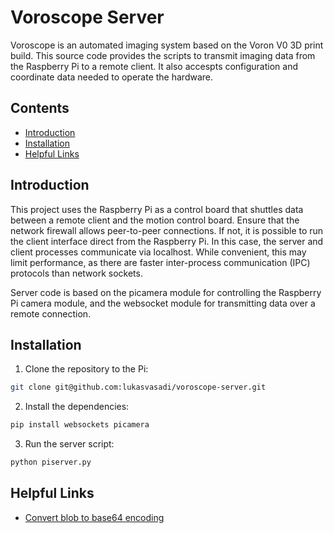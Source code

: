 # Voroscope Server

Voroscope is an automated imaging system based on the Voron V0 3D print build. This source code provides the scripts to transmit imaging data from the Raspberry Pi to a remote client. It also accespts configuration and coordinate data needed to operate the hardware.

## Contents

- [Introduction](#introduction)
- [Installation](#installation)
- [Helpful Links](#helpful-links)

## Introduction

This project uses the Raspberry Pi as a control board that shuttles data between a remote client and the motion control board. Ensure that the network firewall allows peer-to-peer connections. If not, it is possible to run the client interface direct from the Raspberry Pi. In this case, the server and client processes communicate via localhost. While convenient, this may limit performance, as there are faster inter-process communication (IPC) protocols than network sockets.

<!-- To simplify the intercommunication protocol, the Raspberry Pi runs one threaded server that connects two separate client sockets, one dedicated to receiving image streams and the other for g-code and miscellaneous data transfer. The reason for this design choice was to eliminate the need to send headers before each image transmission, thus improving data transfer efficiency. In other words, since we assume each subsequent image in the stream contains the same amount of data, we can break out that transmission to a dedicated client socket that only reads incoming data with that byte size. -->

Server code is based on the picamera module for controlling the Raspberry Pi camera module, and the websocket module for transmitting data over a remote connection.

## Installation

1. Clone the repository to the Pi:

```bash
git clone git@github.com:lukasvasadi/voroscope-server.git
```

2. Install the dependencies:

```bash
pip install websockets picamera
```

3. Run the server script:

```bash
python piserver.py
```

## Helpful Links

- [Convert blob to base64 encoding](https://www.geeksforgeeks.org/how-to-convert-blob-to-base64-encoding-using-javascript/)
